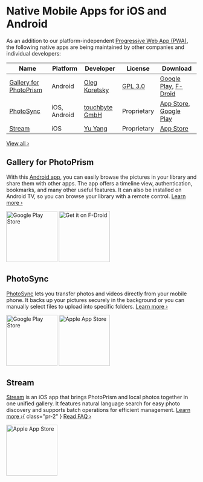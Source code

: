 # Native Mobile Apps for iOS and Android

As an addition to our platform-independent [Progressive Web App (PWA)](../pwa.md), the following native apps are being maintained by other companies and individual developers:

| Name                                              | Platform     | Developer                                               | License                                                          | Download                                                                                                             |
|---------------------------------------------------|--------------|---------------------------------------------------------|------------------------------------------------------------------|----------------------------------------------------------------------------------------------------------------------|
| [Gallery for PhotoPrism](#gallery-for-photoprism) | Android      | [Oleg Koretsky](https://github.com/Radiokot)            | [GPL 3.0](https://github.com/Radiokot/photoprism-android-client) | [Google Play](https://link.photoprism.app/gallery-app), [F-Droid](https://link.photoprism.app/gallery-fdroid)        |
| [PhotoSync](#photosync)                           | iOS, Android | [touchbyte GmbH](https://link.photoprism.app/photosync) | Proprietary                                                      | [App Store](https://link.photoprism.app/photosync-ios), [Google Play](https://link.photoprism.app/photosync-android) |
| [Stream](#stream)                                 | iOS          | [Yu Yang](https://link.photoprism.app/stream-app)       | Proprietary                                                      | [App Store](https://link.photoprism.app/stream-ios)                                                                  |

[View all ›](../../developer-guide/native-apps/index.md)

## Gallery for PhotoPrism

With this [Android app](https://github.com/Radiokot/photoprism-android-client), you can easily browse the pictures in your library and share them with other apps. The app offers a timeline view, authentication, bookmarks, and many other useful features. It can also be installed on Android TV, so you can browse your library with a remote control. [Learn more ›](https://radiokot.com.ua/p/photoprism-android-gallery)

<div class="appstore-buttons">
    <a href="https://link.photoprism.app/gallery-app"><img src="https://dl.photoprism.app/img/badges/badge_playstore.svg" alt="Google Play Store" width="135"></a>
    <a href="https://link.photoprism.app/gallery-fdroid"><img src="https://dl.photoprism.app/img/badges/badge_fdroid.svg" alt="Get it on F-Droid" width="135"></a>
</div>

## PhotoSync

[PhotoSync](https://link.photoprism.app/photosync) lets you transfer photos and videos directly from your mobile phone. It backs up your pictures securely in the background or you can manually select files to upload into specific folders. [Learn more ›](https://link.photoprism.app/photosync)

<div class="appstore-buttons">
    <a href="https://link.photoprism.app/photosync-android"><img src="https://dl.photoprism.app/img/badges/badge_playstore.svg" alt="Google Play Store" width="135"></a>
    <a href="https://link.photoprism.app/photosync-ios"><img src="https://dl.photoprism.app/img/badges/badge_appstore.svg" alt="Apple App Store" width="135"></a>
</div>

## Stream

[Stream](https://link.photoprism.app/stream-app) is an iOS app that brings PhotoPrism and local photos together in one unified gallery. It features natural language search for easy photo discovery and supports batch operations for efficient management. [Learn more ›](https://link.photoprism.app/stream-app){ class="pr-2" } [Read FAQ ›](https://link.photoprism.app/stream-faq)

<div class="appstore-buttons">
    <a href="https://link.photoprism.app/stream-ios"><img src="https://dl.photoprism.app/img/badges/badge_appstore.svg" alt="Apple App Store" width="135"></a>
</div>
